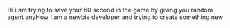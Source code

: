 Hi i am trying to save your 60 second in the game by giving you random agent anyHow I am a newbie developer and trying to create something new 